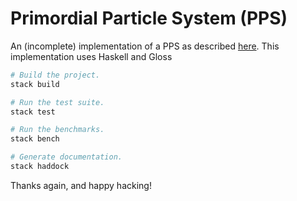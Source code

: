 # Primordial Particle System (PPS)

An (incomplete) implementation of a PPS as described [here](https://gitlab.com/thomasschmickl/primordialparticlesystems_public). This implementation uses Haskell and Gloss


``` sh
# Build the project.
stack build

# Run the test suite.
stack test

# Run the benchmarks.
stack bench

# Generate documentation.
stack haddock
```

Thanks again, and happy hacking!

[primordial-particle-system]: https://github.com/FayeAlephNil/primordial-particle-system
